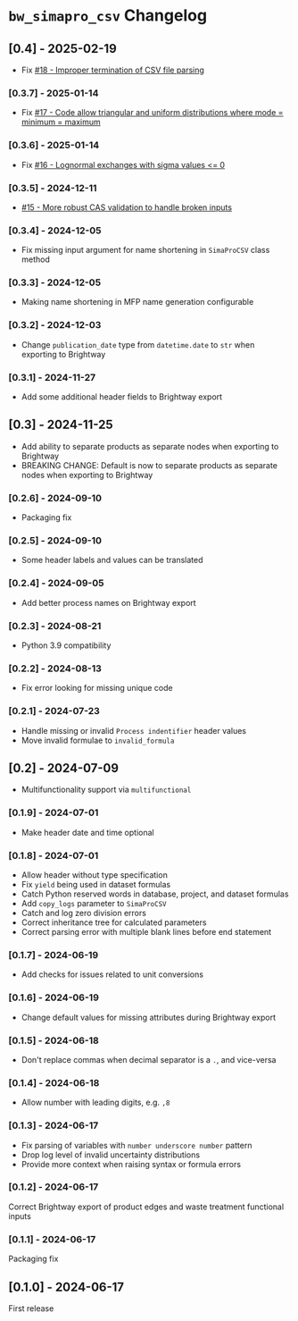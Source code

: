 # `bw_simapro_csv` Changelog

## [0.4] - 2025-02-19

* Fix [#18 - Improper termination of CSV file parsing](https://github.com/brightway-lca/bw_simapro_csv/issues/18)

### [0.3.7] - 2025-01-14

* Fix [#17 - Code allow triangular and uniform distributions where mode = minimum = maximum](https://github.com/brightway-lca/bw_simapro_csv/issues/17)

### [0.3.6] - 2025-01-14

* Fix [#16 - Lognormal exchanges with sigma values <= 0](https://github.com/brightway-lca/bw_simapro_csv/issues/16)

### [0.3.5] - 2024-12-11

* [#15 - More robust CAS validation to handle broken inputs](https://github.com/brightway-lca/bw_simapro_csv/pull/15)

### [0.3.4] - 2024-12-05

* Fix missing input argument for name shortening in `SimaProCSV` class method

### [0.3.3] - 2024-12-05

* Making name shortening in MFP name generation configurable

### [0.3.2] - 2024-12-03

* Change `publication_date` type from `datetime.date` to `str` when exporting to Brightway

### [0.3.1] - 2024-11-27

* Add some additional header fields to Brightway export

## [0.3] - 2024-11-25

* Add ability to separate products as separate nodes when exporting to Brightway
* BREAKING CHANGE: Default is now to separate products as separate nodes when exporting to Brightway

### [0.2.6] - 2024-09-10

* Packaging fix

### [0.2.5] - 2024-09-10

* Some header labels and values can be translated

### [0.2.4] - 2024-09-05

* Add better process names on Brightway export

### [0.2.3] - 2024-08-21

* Python 3.9 compatibility

### [0.2.2] - 2024-08-13

* Fix error looking for missing unique code

### [0.2.1] - 2024-07-23

* Handle missing or invalid `Process indentifier` header values
* Move invalid formulae to `invalid_formula`

## [0.2] - 2024-07-09

* Multifunctionality support via `multifunctional`

### [0.1.9] - 2024-07-01

* Make header date and time optional

### [0.1.8] - 2024-07-01

* Allow header without type specification
* Fix `yield` being used in dataset formulas
* Catch Python reserved words in database, project, and dataset formulas
* Add `copy_logs` parameter to `SimaProCSV`
* Catch and log zero division errors
* Correct inheritance tree for calculated parameters
* Correct parsing error with multiple blank lines before end statement

### [0.1.7] - 2024-06-19

* Add checks for issues related to unit conversions

### [0.1.6] - 2024-06-19

* Change default values for missing attributes during Brightway export

### [0.1.5] - 2024-06-18

* Don't replace commas when decimal separator is a `.`, and vice-versa

### [0.1.4] - 2024-06-18

* Allow number with leading digits, e.g. `,8`

### [0.1.3] - 2024-06-17

* Fix parsing of variables with `number underscore number` pattern
* Drop log level of invalid uncertainty distributions
* Provide more context when raising syntax or formula errors

### [0.1.2] - 2024-06-17

Correct Brightway export of product edges and waste treatment functional inputs

### [0.1.1] - 2024-06-17

Packaging fix

## [0.1.0] - 2024-06-17

First release
